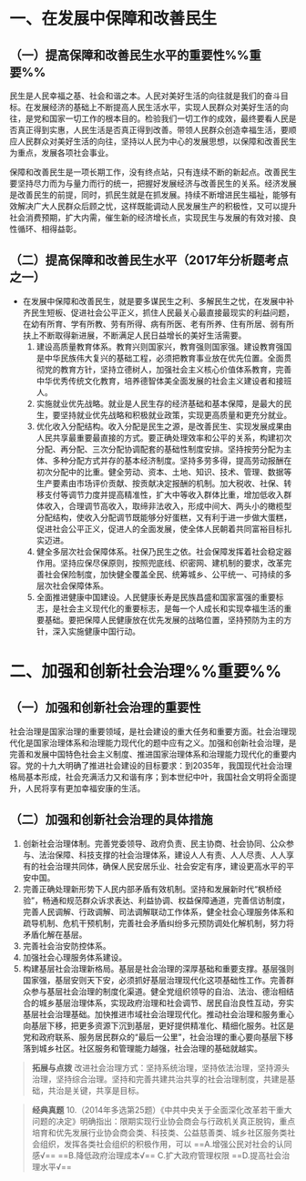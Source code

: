 # 一、在发展中保障和改善民生
## （一）提高保障和改善民生水平的重要性%%重要%%
民生是人民幸福之基、社会和谐之本。人民对美好生活的向往就是我们的奋斗目标。在发展经济的基础上不断提高人民生活水平，实现人民群众对美好生活的向往，是党和国家一切工作的根本目的。检验我们一切工作的成效，最终要看人民是否真正得到实惠，人民生活是否真正得到改善。带领人民群众创造幸福生活，要顺应人民群众对美好生活的向往，坚持以人民为中心的发展思想，以保障和改善民生为重点，发展各项社会事业。

保障和改善民生是一项长期工作，没有终点站，只有连续不断的新起点。改善民生要坚持尽力而为与量力而行的统一，把握好发展经济与改善民生的关系。经济发展是改善民生的前提，同时，抓民生就是在抓发展。持续不断增进民生福祉，能够有效解决广大人民群众后顾之忧，这样既能调动人民发展生产的积极性，又可以提升社会消费预期，扩大内需，催生新的经济增长点，实现民生与发展的有效对接、良性循环、相得益彰。
## （二）提高保障和改善民生水平（2017年分析题考点之一）
- 在发展中保障和改善民生，就是要多谋民生之利、多解民生之忧，在发展中补齐民生短板、促进社会公平正义，抓住人民最关心最直接最现实的利益问题，在幼有所育、学有所教、劳有所得、病有所医、老有所养、住有所居、弱有所扶上不断取得新进展，不断满足人民日益增长的美好生活需要。
	1. 建设高质量教育体系。教育兴则国家兴，教育强则国家强。建设教育强国是中华民族伟大复兴的基础工程，必须把教育事业放在优先位置。全面贯彻党的教育方针，坚持立德树人，加强社会主义核心价值体系教育，完善中华优秀传统文化教育，培养德智体美全面发展的社会主义建设者和接班人。
	2. 实施就业优先战略。就业是人民生存的经济基础和基本保障，是最大的民生，要坚持就业优先战略和积极就业政策，实现更高质量和更充分就业。
	3. 优化收入分配结构。收入分配是民生之源，是改善民生、实现发展成果由人民共享最重要最直接的方式。要正确处理效率和公平的关系，构建初次分配、再分配、三次分配协调配套的基础性制度安排。坚持按劳分配为主体、多种分配方式并存的基本经济制度。坚持多劳多得，提高劳动报酬在初次分配中的比重。健全劳动、资本、土地、知识、技术、管理、数据等生产要素由市场评价贡献、按贡献决定报酬的机制。加大税收、社保、转移支付等调节力度并提高精准性，扩大中等收入群体比重，增加低收入群体收入，合理调节高收入，取缔非法收入，形成中间大、两头小的橄榄型分配结构，使收入分配调节既能够分好蛋糕，又有利于进一步做大蛋糕，促进社会公平正义，促进人的全面发展，使全体人民朝着共同富裕目标扎实迈进。
	4. 健全多层次社会保障体系。社保乃民生之依。社会保障发挥着社会稳定器作用。坚持应保尽保原则，按照兜底线、织密网、建机制的要求，改革完善社会保险制度，加快健全覆盖全民、统筹城乡、公平统一、可持续的多层次社会保障体系。
	5. 全面推进健康中国建设。人民健康长寿是民族昌盛和国家富强的重要标志，是社会主义现代化的重要标志，是每一个人成长和实现幸福生活的重要基础。要把保障人民健康放在优先发展的战略位置，坚持预防为主的方针，深入实施健康中国行动。
# 二、加强和创新社会治理%%重要%%
## （一）加强和创新社会治理的重要性
社会治理是国家治理的重要领域，是社会建设的重大任务和重要方面。社会治理现代化是国家治理体系和治理能力现代化的题中应有之义。加强和创新社会治理，是完善和发展中国特色社会主义制度、推进国家治理体系和治理能力现代化的重要内容。党的十九大明确了推进社会建设的目标要求：到2035年，我国现代社会治理格局基本形成，社会充满活力又和谐有序；到本世纪中叶，我国社会文明将全面提升，人民将享有更加幸福安康的生活。
## （二）加强和创新社会治理的具体措施
1. 创新社会治理体制。完善党委领导、政府负责、民主协商、社会协同、公众参与、法治保障、科技支撑的社会治理体系，建设人人有责、人人尽责、人人享有的社会治理共同体，确保人民安居乐业、社会安定有序，建设更高水平的平安中国。
2. 完善正确处理新形势下人民内部矛盾有效机制。坚持和发展新时代“枫桥经验”，畅通和规范群众诉求表达、利益协调、权益保障通道，完善信访制度，完善人民调解、行政调解、司法调解联动工作体系，健全社会心理服务体系和疏导机制、危机干预机制，完善社会矛盾纠纷多元预防调处化解机制，努力将矛盾化解在基层。
3. 完善社会治安防控体系。
4. 加强社会心理服务体系建设。
5. 构建基层社会治理新格局。基层是社会治理的深厚基础和重要支撑。基层强则国家强，基层安则天下安，必须抓好基层治理现代化这项基础性工作。完善群众参与基层社会治理的制度化渠道。健全党组织领导的自治、法治、德治相结合的城乡基层治理体系，实现政府治理和社会调节、居民自治良性互动，夯实基层社会治理基础。加快推进市域社会治理现代化。推动社会治理和服务重心向基层下移，把更多资源下沉到基层，更好提供精准化、精细化服务。社区是党和政府联系、服务居民群众的“最后一公里”，社会治理的重心要向基层下移落到城乡社区。社区服务和管理能力越强，社会治理的基础就越实。

>**拓展与点拨**
改进社会治理方式：坚持系统治理，坚持依法治理，坚持源头治理，坚持综合治理。坚持和完善共建共治共享的社会治理制度，共建是基础，共治是关键，共享是目标。

>**经典真题**
10.（2014年多选第25题）《中共中央关于全面深化改革若干重大问题的决定》明确指出：限期实现行业协会商会与行政机关真正脱钩，重点培育和优先发展行业协会商会类、科技类、公益慈善类、城乡社区服务类社会组织，发挥各类社会组织的积极作用，可以
==A.增强公民对社会的认同感√==
==B.降低政府治理成本√==
C.扩大政府管理权限
==D.提高社会治理水平√==